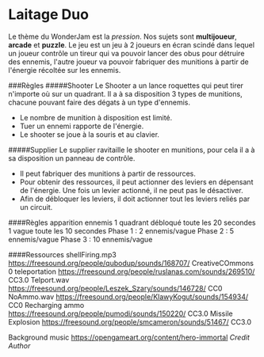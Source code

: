 # Laitage Duo
Le thème du WonderJam est la *pression*.
Nos sujets sont **multijoueur**, **arcade** et **puzzle**.
Le jeu est un jeu à 2 joueurs en écran scindé dans lequel un joueur contrôle un tireur qui va pouvoir lancer des obus pour détruire des ennemis, l'autre joueur va pouvoir fabriquer des munitions à partir de l'énergie récoltée sur les ennemis.

###Règles
#####Shooter
Le Shooter a un lance roquettes qui peut tirer n'importe où sur un quadrant. Il a à sa disposition 3 types de munitions, chacune pouvant faire des dégats à un type d'ennemis.

- Le nombre de munition à disposition est limité.
- Tuer un ennemi rapporte de l'énergie.
- Le shooter se joue à la souris et au clavier.

#####Supplier
Le supplier ravitaille le shooter en munitions, pour cela il a à sa disposition un panneau de contrôle.
- Il peut fabriquer des munitions à partir de ressources.
- Pour obtenir des ressources, il peut actionner des leviers en dépensant de l'énergie. Une fois un levier actionné, il ne peut pas le désactiver.
- Afin de débloquer les leviers, il doit actionner tout les leviers reliés par un circuit.

####Règles apparition ennemis
1 quadrant débloqué toute les 20 secondes
1 vague toute les 10 secondes
Phase 1 :  2 ennemis/vague 
Phase 2 :  5 ennemis/vague
Phase 3 :  10 ennemis/vague


####Ressources
shellFiring.mp3 https://freesound.org/people/qubodup/sounds/168707/  CreativeCOmmons 0
teleportation https://freesound.org/people/ruslanas.com/sounds/269510/ CC3.0
Telport.wav  https://freesound.org/people/Leszek_Szary/sounds/146728/ CC0
NoAmmo.wav https://freesound.org/people/KlawyKogut/sounds/154934/ CC0
Recharging ammo https://freesound.org/people/pumodi/sounds/150220/ CC3.0
Missile Explosion https://freesound.org/people/smcameron/sounds/51467/ CC3.0

Background music https://opengameart.org/content/hero-immortal *Credit Author*


